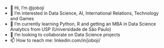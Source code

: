 - 👋 Hi, I’m @joboji
- 👀 I’m interested in Data Science, AI, International Relations, Technology and Games
- 🌱 I’m currently learning Python, R and getting an MBA in Data Science Analytics from USP (Universidade de São Paulo)
- 💞️ I’m looking to collaborate on Data Science projects
- 📫 How to reach me: linkedin.com/in/joboji/

<!---
joboji/joboji is a ✨ special ✨ repository because its `README.md` (this file) appears on your GitHub profile.
You can click the Preview link to take a look at your changes.
--->
